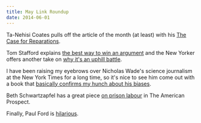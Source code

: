 ```yaml
---
title: May Link Roundup
date: 2014-06-01
---
```


Ta-Nehisi Coates pulls off the article of the month (at least) with his
[The Case for Reparations](http://www.theatlantic.com/features/archive/2014/05/the-case-for-reparations/361631/).

Tom Stafford explains
[the best way to win an argument](http://www.bbc.com/future/story/20140521-the-best-way-to-win-an-argument)
and the New Yorker offers another take on
[why it's an uphill battle](http://www.newyorker.com/online/blogs/mariakonnikova/2014/05/why-do-people-persist-in-believing-things-that-just-arent-true.html).

I have been raising my eyebrows over Nicholas Wade's science journalism at the
New York Times for a long time, so it's nice to see him come out with a book that
[basically confirms my hunch about his biases](http://languagelog.ldc.upenn.edu/nll/?p=12496).

Beth Schwartzapfel has a great piece
[on prison labour](http://prospect.org/article/great-american-chain-gang) in The
American Prospect.

Finally, Paul Ford is [hilarious](https://medium.com/message/it-is-impossible-to-believe-how-mindblowing-these-amazing-new-jobs-are-abf5f3fb39e9).
